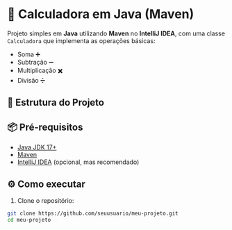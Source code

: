# 🧮 Calculadora em Java (Maven)

Projeto simples em **Java** utilizando **Maven** no **IntelliJ IDEA**, com uma classe `Calculadora` que implementa as operações básicas:

- Soma ➕
- Subtração ➖
- Multiplicação ✖️
- Divisão ➗

## 🚀 Estrutura do Projeto


## 📦 Pré-requisitos

- [Java JDK 17+](https://www.oracle.com/java/technologies/downloads/)  
- [Maven](https://maven.apache.org/)  
- [IntelliJ IDEA](https://www.jetbrains.com/idea/) (opcional, mas recomendado)

## ⚙️ Como executar

1. Clone o repositório:

```bash
git clone https://github.com/seuusuario/meu-projeto.git
cd meu-projeto
